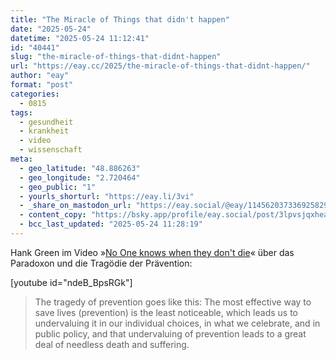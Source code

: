 ```yaml
---
title: "The Miracle of Things that didn't happen"
date: "2025-05-24"
datetime: "2025-05-24 11:12:41"
id: "40441"
slug: "the-miracle-of-things-that-didnt-happen"
url: "https://eay.cc/2025/the-miracle-of-things-that-didnt-happen/"
author: "eay"
format: "post"
categories:
  - 0815
tags:
  - gesundheit
  - krankheit
  - video
  - wissenschaft
meta:
  - geo_latitude: "48.886263"
  - geo_longitude: "2.720464"
  - geo_public: "1"
  - yourls_shorturl: "https://eay.li/3vi"
  - _share_on_mastodon_url: "https://eay.social/@eay/114562037336925829"
  - content_copy: "https://bsky.app/profile/eay.social/post/3lpvsjqxhea2e"
  - bcc_last_updated: "2025-05-24 11:28:19"
---
```


Hank Green im Video »[No One knows when they don't die](https://youtube.com/watch?v=ndeB_BpsRGk)« über das Paradoxon und die Tragödie der Prävention:

\[youtube id="ndeB\_BpsRGk"\]

> The tragedy of prevention goes like this: The most effective way to save lives (prevention) is the least noticeable, which leads us to undervaluing it in our individual choices, in what we celebrate, and in public policy, and that undervaluing of prevention leads to a great deal of needless death and suffering.

